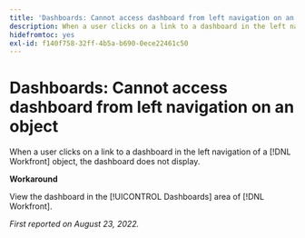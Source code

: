 ```yaml
---
title: 'Dashboards: Cannot access dashboard from left navigation on an object'
description: When a user clicks on a link to a dashboard in the left navigation of a [!DNL Workfront] object, the dashboard does not display.
hidefromtoc: yes
exl-id: f140f758-32ff-4b5a-b690-0ece22461c50
---
```

# Dashboards: Cannot access dashboard from left navigation on an object

When a user clicks on a link to a dashboard in the left navigation of a [!DNL Workfront] object, the dashboard does not display.

**Workaround**

View the dashboard in the [!UICONTROL Dashboards] area of [!DNL Workfront].

_First reported on August 23, 2022._
